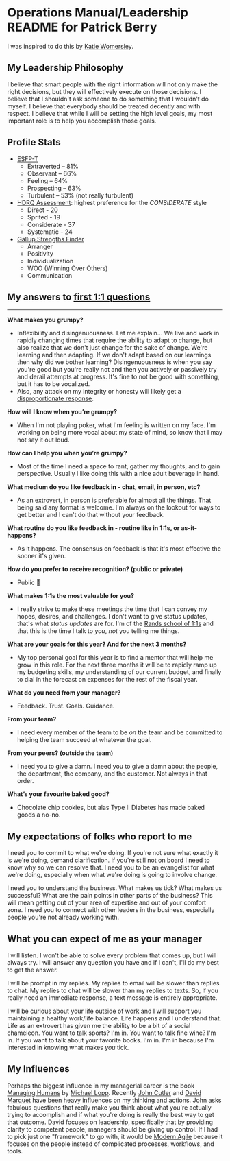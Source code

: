 # Operations Manual/Leadership README for Patrick Berry

I was inspired to do this by [Katie Womersley](https://medium.com/@kawomersley/why-and-how-to-share-your-manager-readme-plus-heres-mine-8a4fe188ee1b).

## My Leadership Philosophy

I believe that smart people with the right information will not only make the right decisions, but they will effectively execute on those decisions. I believe that I shouldn't ask someone to do something that I wouldn't do myself. I believe that everybody should be treated decently and with respect. I believe that while I will be setting the high level goals, my most important role is to help you accomplish those goals.

## Profile Stats

* [ESFP-T](https://www.16personalities.com/profiles/d66197e7ddb39)
	* Extraverted – 81%
	* Observant – 66%
	* Feeling – 64%
	* Prospecting – 63%
	* Turbulent – 53% (not really turbulent)
* [HDRQ Assessment](https://www.hrdqstore.com/online-assessment-tools): highest preference for the *CONSIDERATE* style
	* Direct - 20
	* Sprited - 19
	* Considerate - 37
	* Systematic - 24
* [Gallup Strengths Finder](https://www.gallupstrengthscenter.com/)
	* Arranger
	* Positivity
	* Individualization
	* WOO (Winning Over Others)
	* Communication

## My answers to [first 1:1 questions](http://larahogan.me/blog/first-one-on-one-questions/ "What to ask in the first 1:1")

 ***

**What makes you grumpy?**

- Inflexibility and disingenuousness. Let me explain... We live and work in rapidly changing times that require the ability to adapt to change, but also realize that we don't just change for the sake of change. We're learning and then adapting. If we don't adapt based on our learnings then why did we bother learning? Disingenuousness is when you say you're good but you're really not and then you actively or passively try and derail attempts at progress. It's fine to not be good with something, but it has to be vocalized. 
- Also, any attack on my integrity or honesty will likely get a [disproportionate response](https://www.youtube.com/watch?v=rtrX9rZl-j4).

**How will I know when you’re grumpy?**

- When I'm not playing poker, what I'm feeling is written on my face. I'm working on being more vocal about my state of mind, so know that I may not say it out loud.

**How can I help you when you’re grumpy?**

- Most of the time I need a space to rant, gather my thoughts, and to gain perspective. Usually I like doing this with a nice adult beverage in hand.


**What medium do you like feedback in - chat, email, in person, etc?**

- As an extrovert, in person is preferable for almost all the things. That being said any format is welcome. I'm always on the lookout for ways to get better and I can't do that without your feedback.

**What routine do you like feedback in - routine like in 1:1s, or as-it-happens?**

- As it happens. The consensus on feedback is that it's most effective the sooner it's given.


**How do you prefer to receive recognition? (public or private)**

- Public 🎉 


**What makes 1:1s the most valuable for you?**

- I really strive to make these meetings the time that I can convey my hopes, desires, and challenges. I don't want to give status updates, that's what _status updates_ are for. I'm of the [Rands school of 1:1s](http://randsinrepose.com/archives/the-update-the-vent-and-the-disaster/) and that this is the time I talk to _you_, *not* you telling me things.

**What are your goals for this year? And for the next 3 months?**

- My top personal goal for this year is to find a mentor that will help me grow in this role. For the next three months it will be to rapidly ramp up my budgeting skills, my understanding of our current budget, and finally to dial in the forecast on expenses for the rest of the fiscal year.

**What do you need from your manager?**

- Feedback. Trust. Goals. Guidance.

**From your team?**

- I need every member of the team to be *on* the team and be committed to helping the team succeed at whatever the goal.

**From your peers? (outside the team)**

- I need you to give a damn. I need you to give a damn about the people, the department, the company, and the customer. Not always in that order.

**What’s your favourite baked good?**

- Chocolate chip cookies, but alas Type II Diabetes has made baked goods a no-no.


## My expectations of folks who report to me

I need you to commit to what we're doing. If you're not sure what exactly it is we're doing, demand clarification. If you're still not on board I need to know why so we can resolve that. I need you to be an evangelist for what we're doing, especially when what we're doing is going to involve change.

I need you to understand the business. What makes us tick? What makes us successful? What are the pain points in other parts of the business? This will mean getting out of your area of expertise and out of your comfort zone. I need you to connect with other leaders in the business, especially people you're not already working with.

## What you can expect of me as your manager

I will listen. I won't be able to solve every problem that comes up, but I will always try. I will answer any question you have and if I can't, I'll do my best to get the answer.

I will be prompt in my replies. My replies to email will be slower than replies to chat. My replies to chat will be slower than my replies to texts. So, if you really need an immediate response, a text message is entirely appropriate.

I will be curious about your life outside of work and I will support you maintaining a healthy work/life balance. Life happens and I understand that. Life as an extrovert has given me the ability to be a bit of a social chameleon. You want to talk sports? I'm in. You want to talk fine wine? I'm in. If you want to talk about your favorite books. I'm in. I'm in because I'm interested in knowing what makes _you_ tick.

## My Influences

Perhaps the biggest influence in my managerial career is the book [Managing Humans](https://www.amazon.com/Managing-Humans-Humorous-Software-Engineering/dp/1484221575/ref=mt_paperback?_encoding=UTF8&me=) by [Michael Lopp](https://www.linkedin.com/in/michaellopp/). Recently [John Cutler](https://medium.com/@johnpcutler) and [David Marquet](https://www.youtube.com/watch?v=OqmdLcyES_Q) have been heavy influences on my thinking and actions. John asks fabulous questions that really make you think about what you're actually trying to accomplish and if what you're doing is really the best way to get that outcome. David focuses on leadership, specifically that by providing clarity to competent people, managers should be giving up control. If I had to pick just one "framework" to go with, it would be [Modern Agile](https://modernagile.org/) because it focuses on the people instead of complicated processes, workflows, and tools.
